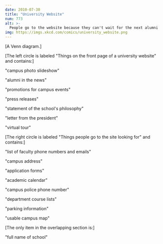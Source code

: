 ```yaml
---
date: 2010-07-30
title: "University Website"
num: 773
alt: >-
  People go to the website because they can't wait for the next alumni magazine, right? What do you mean, you want a campus map? One of our students made one as a CS class project back in '01! You can click to zoom and everything!
img: https://imgs.xkcd.com/comics/university_website.png
---
```

[A Venn diagram.]

[The left circle is labeled "Things on the front page of a university website" and contains:]

"campus photo slideshow"

"alumni in the news"

"promotions for campus events"

"press releases"

"statement of the school's philosophy"

"letter from the president"

"virtual tour"

[The right circle is labeled "Things people go to the site looking for" and contains:]

"list of faculty phone numbers and emails"

"campus address"

"application forms"

"academic calendar"

"campus police phone number"

"department course lists"

"parking information"

"usable campus map"

[The only item in the overlapping section is:]

"full name of school"